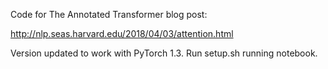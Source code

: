 Code for The Annotated Transformer blog post:

http://nlp.seas.harvard.edu/2018/04/03/attention.html

Version updated to work with PyTorch 1.3. Run setup.sh running notebook.
